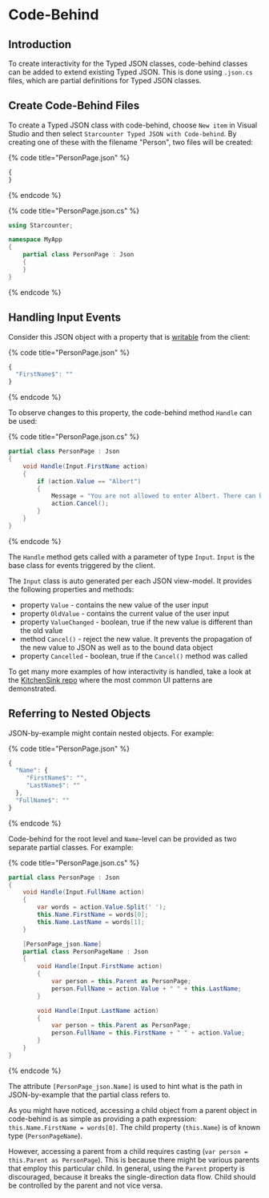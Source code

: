 # Code-Behind

## Introduction

To create interactivity for the Typed JSON classes, code-behind classes can be added to extend existing Typed JSON. This is done using `.json.cs` files, which are partial definitions for Typed JSON classes.

## Create Code-Behind Files

To create a Typed JSON class with code-behind, choose `New item` in Visual Studio and then select `Starcounter Typed JSON with Code-behind`. By creating one of these with the filename "Person", two files will be created:

{% code title="PersonPage.json" %}
```javascript
{
}
```
{% endcode %}

{% code title="PersonPage.json.cs" %}
```csharp
using Starcounter;

namespace MyApp
{
    partial class PersonPage : Json
    {
    }
}
```
{% endcode %}

## Handling Input Events

Consider this JSON object with a property that is [writable](json-by-example.md#writable-json-values) from the client:

{% code title="PersonPage.json" %}
```javascript
{
  "FirstName$": ""
}
```
{% endcode %}

To observe changes to this property, the code-behind method `Handle` can be used:

{% code title="PersonPage.json.cs" %}
```csharp
partial class PersonPage : Json
{
    void Handle(Input.FirstName action)
    {
        if (action.Value == "Albert")
        {
            Message = "You are not allowed to enter Albert. There can be only one.";
            action.Cancel();
        }
    }
}
```
{% endcode %}

The `Handle` method gets called with a parameter of type `Input`. `Input` is the base class for events triggered by the client.

The `Input` class is auto generated per each JSON view-model. It provides the following properties and methods:

* property `Value` - contains the new value of the user input
* property `OldValue` - contains the current value of the user input
* property `ValueChanged` - boolean, true if the new value is different than the old value
* method `Cancel()` - reject the new value. It prevents the propagation of the new value to JSON as well as to the bound data object
* property `Cancelled` - boolean, true if the `Cancel()` method was called

To get many more examples of how interactivity is handled, take a look at the [KitchenSink repo](https://github.com/StarcounterApps/KitchenSink) where the most common UI patterns are demonstrated.

## Referring to Nested Objects

JSON-by-example might contain nested objects. For example:

{% code title="PersonPage.json" %}
```javascript
{
  "Name": {
     "FirstName$": "",
     "LastName$": ""
  },
  "FullName$": ""
}
```
{% endcode %}

Code-behind for the root level and `Name`-level can be provided as two separate partial classes. For example:

{% code title="PersonPage.json.cs" %}
```csharp
partial class PersonPage : Json
{
    void Handle(Input.FullName action)
    {
        var words = action.Value.Split(' ');
        this.Name.FirstName = words[0];
        this.Name.LastName = words[1];
    }

    [PersonPage_json.Name]
    partial class PersonPageName : Json
    {
        void Handle(Input.FirstName action)
        {
            var person = this.Parent as PersonPage;
            person.FullName = action.Value + " " + this.LastName;
        }

        void Handle(Input.LastName action)
        {
            var person = this.Parent as PersonPage;
            person.FullName = this.FirstName + " " + action.Value;
        }
    }
}
```
{% endcode %}

The attribute `[PersonPage_json.Name]` is used to hint what is the path in JSON-by-example that the partial class refers to.

As you might have noticed, accessing a child object from a parent object in code-behind is as simple as providing a path expression: `this.Name.FirstName = words[0]`. The child property \(`this.Name`\) is of known type \(`PersonPageName`\).

However, accessing a parent from a child requires casting \(`var person = this.Parent as PersonPage`\). This is because there might be various parents that employ this particular child. In general, using the `Parent` property is discouraged, because it breaks the single-direction data flow. Child should be controlled by the parent and not vice versa.

